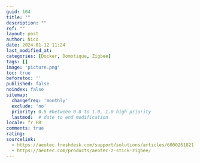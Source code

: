 ```yaml
---
guid: 104
title: ""
description: ""
ref: ""
layout: post
author: Nico
date: 2024-01-12 11:24
last_modified_at: 
categories: [Docker, Domotique, Zigbee]
tags: []
image: 'picture.png'
toc: true
beforetoc: ''
published: false
noindex: false
sitemap:
  changefreq: 'monthly'
  exclude: 'no'
  priority: 0.5 #between 0.0 to 1.0, 1.0 high priority
  lastmod:  # date to end modification
locale: fr_FR
comments: true
rating:  
sourcelink:
  - https://aeotec.freshdesk.com/support/solutions/articles/6000261821
  - https://aeotec.com/products/aeotec-z-stick-zigbee/
---
```

